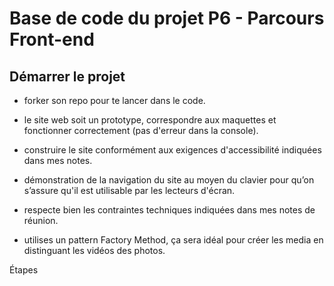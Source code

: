 # Base de code du projet P6 - Parcours Front-end

## Démarrer le projet


-	 forker son repo pour te lancer dans le code.

-	le site web soit un prototype,  correspondre aux maquettes et fonctionner correctement (pas d'erreur dans la console).

-	construire le site conformément aux exigences d'accessibilité indiquées dans mes notes.


-	démonstration de la navigation du site au moyen du clavier pour qu’on s’assure qu'il est utilisable par les lecteurs d'écran.  

-	respecte bien les contraintes techniques indiquées dans mes notes de réunion.

-  utilises un pattern Factory Method, ça sera idéal pour créer les media en distinguant les vidéos des photos.

Étapes































































